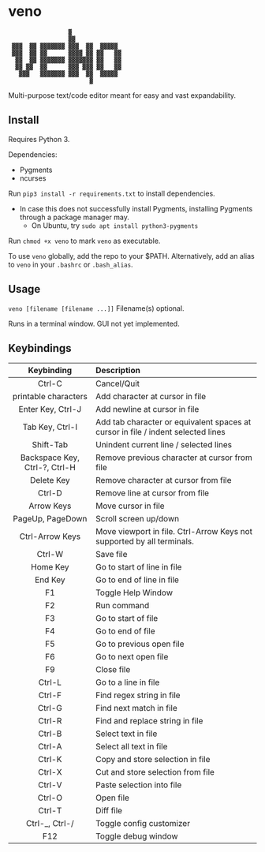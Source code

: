 # veno
```
                 ▓               
                 ▓▓              
 ▓▓▓  ▓▓ ▓▓▓▓▓▓▓ ▓▓▓  ▓▓  ▓▓▓▓▓ 
 ▓▓▓  ▓▓ ▓▓      ▓▓▓▓ ▓▓ ▓▓   ▓▓
  ▓▓  ▓▓ ▓▓▓▓▓▓▓ ▓▓▓▓▓▓▓ ▓▓   ▓▓
  ▓▓ ▓▓  ▓▓      ▓▓▓ ▓▓▓ ▓▓   ▓▓
   ▓▓▓   ▓▓▓▓▓▓▓ ▓▓▓  ▓▓  ▓▓▓▓▓ 
                       ▓         
```
Multi-purpose text/code editor meant for easy and vast expandability.

## Install

Requires Python 3.

Dependencies:
 - Pygments
 - ncurses

Run `pip3 install -r requirements.txt` to install dependencies.
 - In case this does not successfully install Pygments, installing Pygments through a package manager may.
   - On Ubuntu, try `sudo apt install python3-pygments`

Run `chmod +x veno` to mark `veno` as executable.

To use `veno` globally, add the repo to your $PATH. Alternatively, add an alias to `veno` in your `.bashrc` or `.bash_alias`.

## Usage

`veno [filename [filename ...]]` Filename(s) optional.

Runs in a terminal window. GUI not yet implemented.

## Keybindings

|Keybinding|Description|
|:-:|:--|
|Ctrl-C|Cancel/Quit|
|printable characters|Add character at cursor in file|
|Enter Key, Ctrl-J|Add newline at cursor in file|
|Tab Key, Ctrl-I|Add tab character or equivalent spaces at cursor in file / indent selected lines|
|Shift-Tab|Unindent current line / selected lines|
|Backspace Key, Ctrl-?, Ctrl-H|Remove previous character at cursor from file|
|Delete Key|Remove character at cursor from file|
|Ctrl-D|Remove line at cursor from file|
|Arrow Keys|Move cursor in file|
|PageUp, PageDown|Scroll screen up/down|
|Ctrl-Arrow Keys|Move viewport in file. Ctrl-Arrow Keys not supported by all terminals.|
|Ctrl-W|Save file|
|Home Key|Go to start of line in file|
|End Key|Go to end of line in file|
|F1|Toggle Help Window|
|F2|Run command|
|F3|Go to start of file|
|F4|Go to end of file|
|F5|Go to previous open file|
|F6|Go to next open file|
|F9|Close file|
|Ctrl-L|Go to a line in file|
|Ctrl-F|Find regex string in file|
|Ctrl-G|Find next match in file|
|Ctrl-R|Find and replace string in file|
|Ctrl-B|Select text in file|
|Ctrl-A|Select all text in file|
|Ctrl-K|Copy and store selection in file|
|Ctrl-X|Cut and store selection from file|
|Ctrl-V|Paste selection into file|
|Ctrl-O|Open file|
|Ctrl-T|Diff file|
|Ctrl-_, Ctrl-/|Toggle config customizer|
|F12|Toggle debug window|
